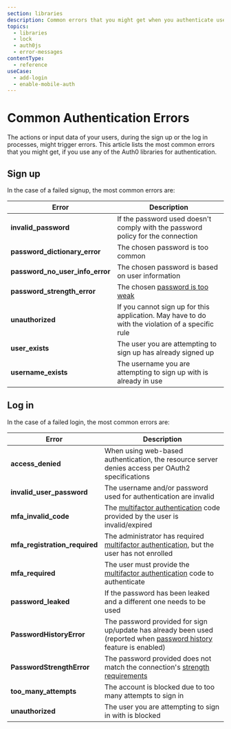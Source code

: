 ```yaml
---
section: libraries
description: Common errors that you might get when you authenticate users using Auth0 libraries
topics:
  - libraries
  - lock
  - auth0js
  - error-messages
contentType:
  - reference
useCase:
  - add-login
  - enable-mobile-auth
---
```

# Common Authentication Errors

The actions or input data of your users, during the sign up or the log in processes, might trigger errors. This article lists the most common errors that you might get, if you use any of the Auth0 libraries for authentication.

## Sign up

In the case of a failed signup, the most common errors are:

| **Error** | **Description** |
|-|-|
| **invalid_password** | If the password used doesn't comply with the password policy for the connection |
| **password_dictionary_error** | The chosen password is too common |
| **password_no_user_info_error** | The chosen password is based on user information |
| **password_strength_error** | The chosen [password is too weak](/connections/database/password-strength) |
| **unauthorized** | If you cannot sign up for this application. May have to do with the violation of a specific rule |
| **user_exists** | The user you are attempting to sign up has already signed up |
| **username_exists** | The username you are attempting to sign up with is already in use |

## Log in

In the case of a failed login, the most common errors are:

| **Error** | **Description** |
|-|-|
| **access_denied** | When using web-based authentication, the resource server denies access per OAuth2 specifications |
| **invalid_user_password** | The username and/or password used for authentication are invalid |
| **mfa_invalid_code** | The [multifactor authentication](/multifactor-authentication) code provided by the user is invalid/expired |
| **mfa_registration_required** | The administrator has required [multifactor authentication](/multifactor-authentication), but the user has not enrolled |
| **mfa_required** | The user must provide the [multifactor authentication](/multifactor-authentication) code to authenticate |
| **password_leaked** | If the password has been leaked and a different one needs to be used |
| **PasswordHistoryError** | The password provided for sign up/update has already been used (reported when [password history](/connections/database/password-options#password-history) feature is enabled) |
| **PasswordStrengthError** | The password provided does not match the connection's [strength requirements](/connections/database/password-strength) |
| **too_many_attempts** | The account is blocked due to too many attempts to sign in |
| **unauthorized** | The user you are attempting to sign in with is blocked |